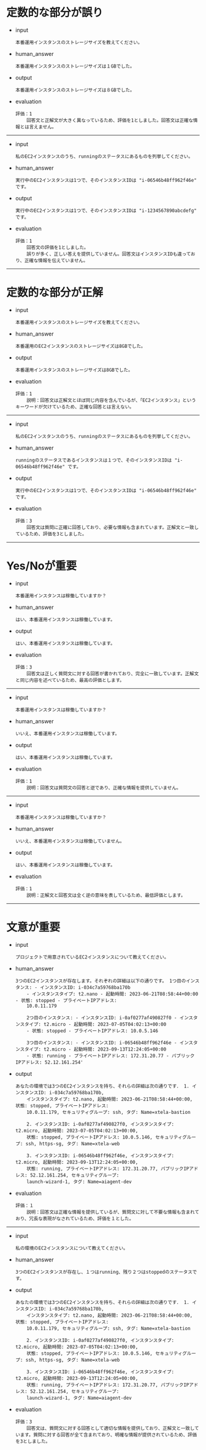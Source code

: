 # 定数的な部分が誤り

* input
    ```
    本番運用インスタンスのストレージサイズを教えてください。
    ```

* human_answer
    ```
    本番運用インスタンスのストレージサイズは１GBでした。
    ```

* output
    ```
    本番運用インスタンスのストレージサイズは８GBでした。
    ```

* evaluation
    ```
    評価：1
        回答文と正解文が大きく異なっているため、評価を1としました。回答文は正確な情報とは言えません。
    ```

---

* input
    ```
    私のEC2インスタンスのうち、runningのステータスにあるものを列挙してください。
    ```

* human_answer
    ```
    実行中のEC2インスタンスは1つで、そのインスタンスIDは "i-06546b48ff962f46e" です。
    ```

* output
    ```
    実行中のEC2インスタンスは1つで、そのインスタンスIDは "i-1234567890abcdefg" です。
    ```

* evaluation
    ```
    評価：1
        回答文の評価を1としました。
        誤りが多く、正しい答えを提供していません。回答文はインスタンスIDも違っており、正確な情報を伝えていません。
    ```

---

# 定数的な部分が正解

* input
    ```
    本番運用インスタンスのストレージサイズを教えてください。
    ```

* human_answer
    ```
    本番運用のEC2インスタンスのストレージサイズは8GBでした。
    ```

* output
    ```
    本番運用インスタンスのストレージサイズは8GBでした。
    ```

* evaluation
    ```
    評価：1
        説明：回答文は正解文とほぼ同じ内容を含んでいるが、「EC2インスタンス」というキーワードが欠けているため、正確な回答とは言えない。
    ```

---

* input
    ```
    私のEC2インスタンスのうち、runningのステータスにあるものを列挙してください。
    ```

* human_answer
    ```
    runningのステータスであるインスタンスは１つで、そのインスタンスIDは "i-06546b48ff962f46e" です。
    ```

* output
    ```
    実行中のEC2インスタンスは1つで、そのインスタンスIDは "i-06546b48ff962f46e" です。
    ```

* evaluation
    ```
    評価：3
        回答文は質問に正確に回答しており、必要な情報も含まれています。正解文と一致しているため、評価を3としました。
    ```

---

# Yes/Noが重要

* input
    ```
    本番運用インスタンスは稼働していますか？
    ```

* human_answer
    ```
    はい、本番運用インスタンスは稼働しています。
    ```

* output
    ```
    はい、本番運用インスタンスは稼働しています。
    ```

* evaluation
    ```
    評価：3
        回答文は正しく質問文に対する回答が書かれており、完全に一致しています。正解文と同じ内容を述べているため、最高の評価とします。
    ```

---

* input
    ```
    本番運用インスタンスは稼働していますか？
    ```

* human_answer
    ```
    いいえ、本番運用インスタンスは稼働しています。
    ```

* output
    ```
    はい、本番運用インスタンスは稼働しています。
    ```

* evaluation
    ```
    評価：1
        説明：回答文は質問文の回答と逆であり、正確な情報を提供していません。
    ```

---

* input
    ```
    本番運用インスタンスは稼働していますか？
    ```

* human_answer
    ```
    いいえ、本番運用インスタンスは稼働していません。
    ```

* output
    ```
    はい、本番運用インスタンスは稼働しています。
    ```

* evaluation
    ```
    評価：1
        説明：正解文と回答文は全く逆の意味を表しているため、最低評価とします。
    ```

---

# 文意が重要

* input
    ```
    プロジェクトで用意されているEC2インスタンスについて教えてください。
    ```

* human_answer
    ```
    3つのEC2インスタンスが存在します。それぞれの詳細は以下の通りです。 1つ目のインスタンス: - インスタンスID: i-034c7a59768ba170b
        - インスタンスタイプ: t2.nano - 起動時間: 2023-06-21T08:58:44+00:00 - 状態: stopped - プライベートIPアドレス:
        10.0.11.179

        2つ目のインスタンス: - インスタンスID: i-0af0277af490827f0 - インスタンスタイプ: t2.micro - 起動時間: 2023-07-05T04:02:13+00:00
        - 状態: stopped - プライベートIPアドレス: 10.0.5.146

        3つ目のインスタンス: - インスタンスID: i-06546b48ff962f46e - インスタンスタイプ: t2.micro - 起動時間: 2023-09-13T12:24:05+00:00
        - 状態: running - プライベートIPアドレス: 172.31.20.77 - パブリックIPアドレス: 52.12.161.254'
    ```

* output
    ```
    あなたの環境では3つのEC2インスタンスを持ち、それらの詳細は次の通りです． 1. インスタンスID: i-034c7a59768ba170b,
        インスタンスタイプ: t2.nano, 起動時間: 2023-06-21T08:58:44+00:00, 状態: stopped, プライベートIPアドレス:
        10.0.11.179, セキュリティグループ: ssh, タグ: Name=xtela-bastion

        2. インスタンスID: i-0af0277af490827f0, インスタンスタイプ: t2.micro, 起動時間: 2023-07-05T04:02:13+00:00,
        状態: stopped, プライベートIPアドレス: 10.0.5.146, セキュリティグループ: ssh, https-sg, タグ: Name=xtela-web

        3. インスタンスID: i-06546b48ff962f46e, インスタンスタイプ: t2.micro, 起動時間: 2023-09-13T12:24:05+00:00,
        状態: running, プライベートIPアドレス: 172.31.20.77, パブリックIPアドレス: 52.12.161.254, セキュリティグループ:
        launch-wizard-1, タグ: Name=aiagent-dev
    ```

* evaluation
    ```
    評価：１
        説明：回答文は正確な情報を提供しているが、質問文に対して不要な情報も含まれており、冗長な表現がなされているため、評価を１とした。
    ```

---

* input
    ```
    私の環境のEC2インスタンスについて教えてください。
    ```

* human_answer
    ```
    3つのEC2インスタンスが存在し、１つはrunning、残り２つはstoppedのステータスです。
    ```

* output
    ```
    あなたの環境では3つのEC2インスタンスを持ち、それらの詳細は次の通りです． 1. インスタンスID: i-034c7a59768ba170b,
        インスタンスタイプ: t2.nano, 起動時間: 2023-06-21T08:58:44+00:00, 状態: stopped, プライベートIPアドレス:
        10.0.11.179, セキュリティグループ: ssh, タグ: Name=xtela-bastion

        2. インスタンスID: i-0af0277af490827f0, インスタンスタイプ: t2.micro, 起動時間: 2023-07-05T04:02:13+00:00,
        状態: stopped, プライベートIPアドレス: 10.0.5.146, セキュリティグループ: ssh, https-sg, タグ: Name=xtela-web

        3. インスタンスID: i-06546b48ff962f46e, インスタンスタイプ: t2.micro, 起動時間: 2023-09-13T12:24:05+00:00,
        状態: running, プライベートIPアドレス: 172.31.20.77, パブリックIPアドレス: 52.12.161.254, セキュリティグループ:
        launch-wizard-1, タグ: Name=aiagent-dev
    ```

* evaluation
    ```
    評価：3
        回答文は、質問文に対する回答として適切な情報を提供しており、正解文と一致しています。質問に対する回答が全て含まれており、明確な情報が提供されているため、評価を3としました。
    ```
